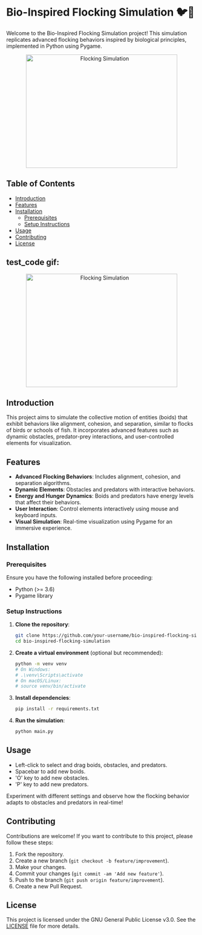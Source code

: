 # Bio-Inspired Flocking Simulation 🐦🌟

Welcome to the Bio-Inspired Flocking Simulation project! This simulation replicates advanced flocking behaviors inspired by biological principles, implemented in Python using Pygame.

<p align="center">
<img src="https://github.com/Rishit-katiyar/Bio-inspired-Flocking-Simulation/assets/167756997/891cca96-c704-4f09-9253-99bf45c922dd" alt="Flocking Simulation" width="400" height="300">
</p>

## Table of Contents

- [Introduction](#introduction)
- [Features](#features)
- [Installation](#installation)
  - [Prerequisites](#prerequisites)
  - [Setup Instructions](#setup-instructions)
- [Usage](#usage)
- [Contributing](#contributing)
- [License](#license)

## test_code gif:

<p align="center">
<img src="https://github.com/Rishit-katiyar/Bio-inspired-Flocking-Simulation/assets/167756997/991f6f96-b260-429e-a197-912118c3edee" alt="Flocking Simulation" width="400" height="300">
</p>

## Introduction

This project aims to simulate the collective motion of entities (boids) that exhibit behaviors like alignment, cohesion, and separation, similar to flocks of birds or schools of fish. It incorporates advanced features such as dynamic obstacles, predator-prey interactions, and user-controlled elements for visualization.

## Features

- **Advanced Flocking Behaviors**: Includes alignment, cohesion, and separation algorithms.
- **Dynamic Elements**: Obstacles and predators with interactive behaviors.
- **Energy and Hunger Dynamics**: Boids and predators have energy levels that affect their behaviors.
- **User Interaction**: Control elements interactively using mouse and keyboard inputs.
- **Visual Simulation**: Real-time visualization using Pygame for an immersive experience.

## Installation

### Prerequisites

Ensure you have the following installed before proceeding:

- Python (>= 3.6)
- Pygame library

### Setup Instructions

1. **Clone the repository**:

   ```bash
   git clone https://github.com/your-username/bio-inspired-flocking-simulation.git
   cd bio-inspired-flocking-simulation
   ```

2. **Create a virtual environment** (optional but recommended):

   ```bash
   python -m venv venv
   # On Windows:
   # .\venv\Scripts\activate
   # On macOS/Linux:
   # source venv/bin/activate
   ```

3. **Install dependencies**:

   ```bash
   pip install -r requirements.txt
   ```

4. **Run the simulation**:

   ```bash
   python main.py
   ```

## Usage

- Left-click to select and drag boids, obstacles, and predators.
- Spacebar to add new boids.
- 'O' key to add new obstacles.
- 'P' key to add new predators.

Experiment with different settings and observe how the flocking behavior adapts to obstacles and predators in real-time!

## Contributing

Contributions are welcome! If you want to contribute to this project, please follow these steps:

1. Fork the repository.
2. Create a new branch (`git checkout -b feature/improvement`).
3. Make your changes.
4. Commit your changes (`git commit -am 'Add new feature'`).
5. Push to the branch (`git push origin feature/improvement`).
6. Create a new Pull Request.

## License

This project is licensed under the GNU General Public License v3.0. See the [LICENSE](LICENSE) file for more details.
